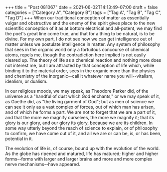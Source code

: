 +++
title = "Post 081067"
date = 2021-06-02T14:13:49-07:00
draft = false
categories = ["Category A", "Category B"]
tags = ["Tag A", "Tag B", "Tag C", "Tag D"]
+++
When our traditional conception of matter as essentially vulgar and obstructive and the enemy of the spirit gives place to the new scientific conception of it as at bottom electrical and all-potent, we may find the poet's great line come true, and that for a thing to be natural, is to be divine. For my own part, I do not see how we can get intelligence out of matter unless we postulate intelligence in matter. Any system of philosophy that sees in the organic world only a fortuitous concourse of chemical atoms, repels me, though the contradiction here implied is not easily cleared up. The theory of life as a chemical reaction and nothing more does not interest me, but I am attracted by that conception of life which, while binding it to the material order, sees in the organic more than the physics and chemistry of the inorganic--call it whatever name you will--vitalism, idealism, or dualism.

In our religious moods, we may speak, as Theodore Parker did, of the universe as a "handful of dust which God enchants," or we may speak of it, as Goethe did, as "the living garment of God"; but as men of science we can see it only as a vast complex of forces, out of which man has arisen, and of which he forms a part. We are not to forget that we are a part of it, and that the more we magnify ourselves, the more we magnify it; that its glory is our glory, and our glory its glory, because we are its children. In some way utterly beyond the reach of science to explain, or of philosophy to confirm, we have come out of it, and all we are or can be, is, or has been, potential in it.

The evolution of life is, of course, bound up with the evolution of the world. As the globe has ripened and matured, life has matured; higher and higher forms--forms with larger and larger brains and more and more complex nerve mechanisms--have appeared.
